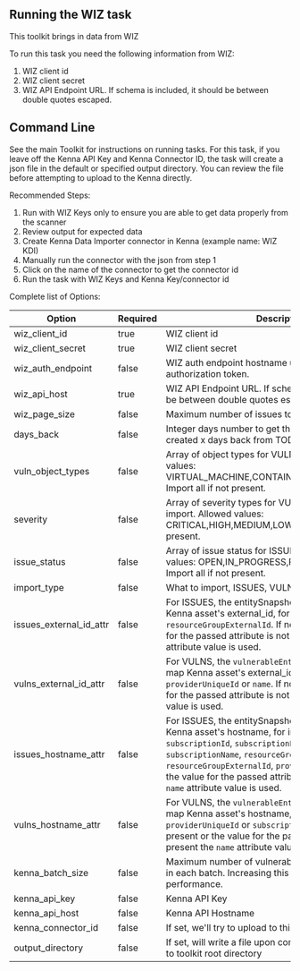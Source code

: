 ## Running the WIZ task

This toolkit brings in data from WIZ

To run this task you need the following information from WIZ:

1. WIZ client id
1. WIZ client secret
1. WIZ API Endpoint URL. If schema is included, it should be between double quotes escaped.

## Command Line

See the main Toolkit for instructions on running tasks. For this task, if you leave off the Kenna API Key and Kenna Connector ID, the task will create a json file in the default or specified output directory. You can review the file before attempting to upload to the Kenna directly.

Recommended Steps:

1. Run with WIZ Keys only to ensure you are able to get data properly from the scanner
1. Review output for expected data
1. Create Kenna Data Importer connector in Kenna (example name: WIZ KDI)
1. Manually run the connector with the json from step 1
1. Click on the name of the connector to get the connector id
1. Run the task with WIZ Keys and Kenna Key/connector id

Complete list of Options:

| Option | Required | Description | default |
| --- | --- | --- | --- |
| wiz_client_id | true | WIZ client id | n/a |
| wiz_client_secret | true | WIZ client secret | n/a |
| wiz_auth_endpoint | false | WIZ auth endpoint hostname used to get the authorization token. | auth.wiz.io |
| wiz_api_host | true | WIZ API Endpoint URL. If schema is included, it should be between double quotes escaped. | n/a |
| wiz_page_size | false | Maximum number of issues to retrieve in each page. | 500 |
| days_back | false | Integer days number to get the vulnerabilities/issues created x days back from TODAY. | n/a |
| vuln_object_types | false | Array of object types for VULNS import. Allowed values: VIRTUAL_MACHINE,CONTAINER_IMAGE,SERVERLESS. Import all if not present. | n/a |
| severity | false | Array of severity types for VULNS and ISSUES (ALL) import. Allowed values: CRITICAL,HIGH,MEDIUM,LOW,INFO. Import all if not present. | n/a |
| issue_status | false | Array of issue status for ISSUES import. Allowed values: OPEN,IN_PROGRESS,RESOLVED,REJECTED. Import all if not present. | n/a |
| import_type | false | What to import, ISSUES, VULNS or ALL | ALL |
| issues_external_id_attr | false | For ISSUES, the entitySnapshot attribute used to map Kenna asset's external_id, for instance, `providerId` or `resourceGroupExternalId`. If not present or the value for the passed attribute is not present the provideId attribute value is used. | n/a |
| vulns_external_id_attr | false | For VULNS, the `vulnerableEntity` attribute used to map Kenna asset's external_id, for instance, `id`, `providerUniqueId` or `name`. If not present or the value for the passed attribute is not present the `id` attribute value is used. | n/a |
| issues_hostname_attr | false | For ISSUES, the entitySnapshot attribute used to map Kenna asset's hostname, for instance, `name`, `subscriptionId`, `subscriptionExternalId`, `subscriptionName`, `resourceGroupId`, `resourceGroupExternalId`, `providerId`. If not present or the value for the passed attribute is not present the `name` attribute value is used. | n/a |
| vulns_hostname_attr | false | For VULNS, the `vulnerableEntity` attribute used to map Kenna asset's hostname, for instance, `name`, `providerUniqueId` or `subscriptionExternalId` . If not present or the value for the passed attribute is not present the `name` attribute value is used. | n/a |
| kenna_batch_size | false | Maximum number of vulnerabilities to upload to Kenna in each batch. Increasing this value could improve performance. | 1000 |
| kenna_api_key | false | Kenna API Key | n/a |
| kenna_api_host | false | Kenna API Hostname | api.kennasecurity.com |
| kenna_connector_id | false | If set, we'll try to upload to this connector | n/a |
| output_directory | false | If set, will write a file upon completion. Path is relative to toolkit root directory | output/wiz |

